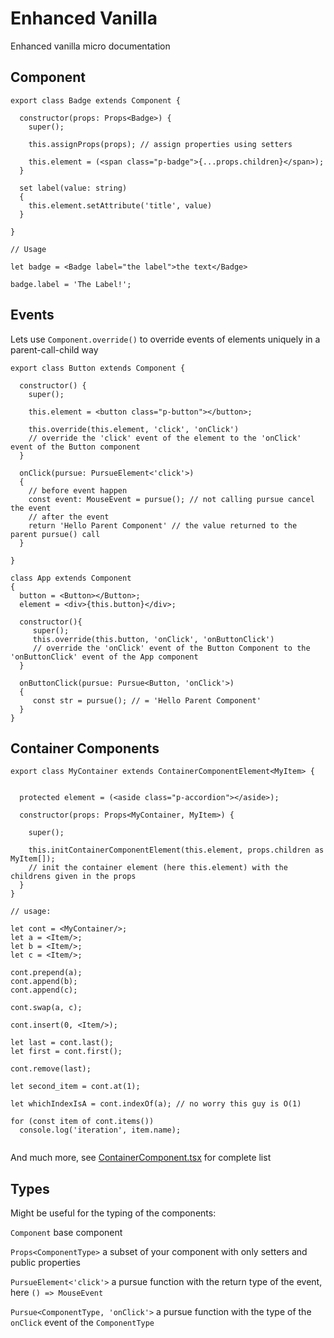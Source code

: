 # Enhanced Vanilla
Enhanced vanilla micro documentation

## Component
```tsx
export class Badge extends Component {

  constructor(props: Props<Badge>) {
    super();

    this.assignProps(props); // assign properties using setters
    
    this.element = (<span class="p-badge">{...props.children}</span>);
  }

  set label(value: string)
  {
    this.element.setAttribute('title', value)
  }
  
}

// Usage

let badge = <Badge label="the label">the text</Badge>

badge.label = 'The Label!';
```

## Events

Lets use `Component.override()` to override events of elements uniquely in a parent-call-child way

```tsx
export class Button extends Component {

  constructor() {
    super();

    this.element = <button class="p-button"></button>;
    
    this.override(this.element, 'click', 'onClick') 
    // override the 'click' event of the element to the 'onClick' event of the Button component
  }

  onClick(pursue: PursueElement<'click'>)
  {
    // before event happen
    const event: MouseEvent = pursue(); // not calling pursue cancel the event
    // after the event
    return 'Hello Parent Component' // the value returned to the parent pursue() call
  }
  
}

class App extends Component 
{
  button = <Button></Button>;
  element = <div>{this.button}</div>;
  
  constructor(){
     super();
     this.override(this.button, 'onClick', 'onButtonClick') 
     // override the 'onClick' event of the Button Component to the 'onButtonClick' event of the App component
  }
  
  onButtonClick(pursue: Pursue<Button, 'onClick'>)
  {
     const str = pursue(); // = 'Hello Parent Component'
  }
}
```

## Container Components

```tsx
export class MyContainer extends ContainerComponentElement<MyItem> {


  protected element = (<aside class="p-accordion"></aside>);

  constructor(props: Props<MyContainer, MyItem>) {
    
    super();
    
    this.initContainerComponentElement(this.element, props.children as MyItem[]);
    // init the container element (here this.element) with the childrens given in the props
  }
}

// usage:

let cont = <MyContainer/>;
let a = <Item/>;
let b = <Item/>;
let c = <Item/>;

cont.prepend(a);
cont.append(b);
cont.append(c);

cont.swap(a, c);

cont.insert(0, <Item/>);

let last = cont.last(); 
let first = cont.first();

cont.remove(last);

let second_item = cont.at(1);

let whichIndexIsA = cont.indexOf(a); // no worry this guy is O(1)

for (const item of cont.items())
  console.log('iteration', item.name);
 
```
And much more, see [ContainerComponent.tsx](./src/ContainerComponent.tsx)  for complete list
## Types

Might be useful for the typing of the components:

`Component` base component

`Props<ComponentType>` a subset of your component with only setters and public properties

`PursueElement<'click'>` a pursue function with the return type of the event, here `() => MouseEvent`

`Pursue<ComponentType, 'onClick'>` a pursue function with the type of the `onClick` event of the `ComponentType`

